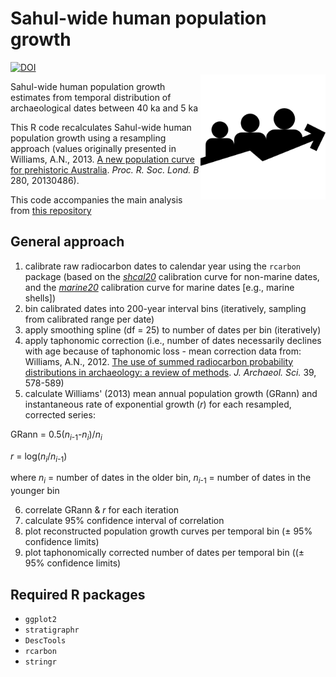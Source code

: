 # Sahul-wide human population growth
<img align="right" src="www/popgr.png" alt="population growth icon" width="200" style="margin-top: 20px">
<a href="https://doi.org/10.5281/zenodo.7263285"><img src="https://zenodo.org/badge/DOI/10.5281/zenodo.7263285.svg" alt="DOI"></a>

Sahul-wide human population growth estimates from temporal distribution of archaeological dates between 40 ka and 5 ka

This R code recalculates Sahul-wide human population growth using a resampling approach (values originally presented in Williams, A.N., 2013. <a href="https://royalsocietypublishing.org/doi/full/10.1098/rspb.2013.0486">A new population curve for prehistoric Australia</a>. <em>Proc. R. Soc. Lond. B</em> 280, 20130486).

This code accompanies the main analysis from <a href="https://github.com/cjabradshaw/SahulLGMhuman">this repository</a>

## General approach

1. calibrate raw radiocarbon dates to calendar year using the <code>rcarbon</code> package (based on the <a href="https://c14.arch.ox.ac.uk/oxcalhelp/hlp_curves.html"><em>shcal20</em></a> calibration curve for non-marine dates, and the <a href="https://c14.arch.ox.ac.uk/oxcalhelp/hlp_curves.html"><em>marine20</em></a> calibration curve for marine dates [e.g., marine shells])
2. bin calibrated dates into 200-year interval bins (iteratively, sampling from calibrated range per date)
3. apply smoothing spline (df = 25) to number of dates per bin (iteratively)
4. apply taphonomic correction (i.e., number of dates necessarily declines with age because of taphonomic loss - mean correction data from: Williams, A.N., 2012. <a href="https://www.sciencedirect.com/science/article/abs/pii/S0305440311002482">The use of summed radiocarbon probability distributions in archaeology: a review of methods</a>. <em>J. Archaeol. Sci.</em> 39, 578-589)
5. calculate Williams' (2013) mean annual population growth (GRann) and instantaneous rate of exponential growth (<em>r</em>) for each resampled, corrected series: 

GRann = 0.5(<em>n</em><sub><em>i</em>-1</sub>-<em>n</em><sub><em>i</em></sub>)/<em>n</em><sub><em>i</em></sub>

<em>r</em> = log(<em>n</em><sub><em>i</em></sub>/<em>n</em><sub><em>i</em>-1</sub>)

where <em>n</em><sub><em>i</em></sub> = number of dates in the older bin, <em>n</em><sub><em>i</em>-1</sub> = number of dates in the younger bin


6. correlate GRann & <em>r</em> for each iteration
7. calculate 95% confidence interval of correlation
8. plot reconstructed population growth curves per temporal bin (± 95% confidence limits)
9. plot taphonomically corrected number of dates per temporal bin ((± 95% confidence limits)

## Required R packages

- <code>ggplot2</code>
- <code>stratigraphr</code>
- <code>DescTools</code>
- <code>rcarbon</code>
- <code>stringr</code>

